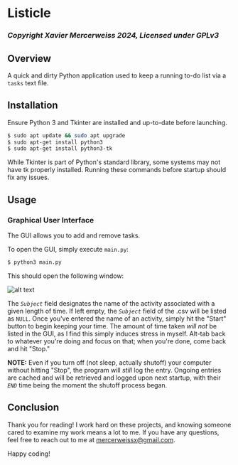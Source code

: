 # Listicle
### _Copyright Xavier Mercerweiss 2024, Licensed under GPLv3_

## Overview
A quick and dirty Python application used to keep a running to-do list via a `tasks` text file. 

## Installation
Ensure Python 3 and Tkinter are installed and up-to-date before launching.
```bash
$ sudo apt update && sudo apt upgrade
$ sudo apt-get install python3
$ sudo apt-get install python3-tk
```
While Tkinter is part of Python's standard library, some systems may not have tk properly installed. Running these commands before startup should fix any issues.

## Usage
### Graphical User Interface
The GUI allows you to add and remove tasks.

To open the GUI, simply execute `main.py`:
```bash
$ python3 main.py
```
This should open the following window:

![alt text]()

The _`Subject`_ field designates the name of the activity associated with a given length of time. If left empty, the _`Subject`_ field of the .csv will be listed as `NULL`. Once you've entered the name of an activity, simply hit the "Start" button to begin keeping your time. The amount of time taken _will not_ be listed in the GUI, as I find this simply induces stress in myself. Alt-tab back to whatever you're doing and focus on that; when you're done, come back and hit "Stop."

**NOTE:** Even if you turn off (not sleep, actually shutoff) your computer without hitting "Stop", the program will _still_ log the entry. Ongoing entries are cached and will be retrieved and logged upon next startup, with their _`END`_ time being the moment the shutoff process began.

## Conclusion
Thank you for reading! I work hard on these projects, and knowing someone cared to examine my work means a lot to me. If you have any questions, feel free to reach out to me at mercerweissx@gmail.com.

Happy coding!
